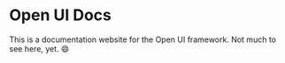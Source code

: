 # Open UI Docs

This is a documentation website for the Open UI framework. Not much to see here, yet. :smile:
